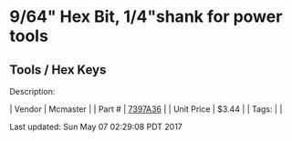 # 9/64" Hex Bit, 1/4"shank for power tools
## Tools / Hex Keys
Description: 	 

| Vendor | Mcmaster | 
| Part # | [7397A36](https://www.mcmaster.com/#7397A36) | 
| Unit Price | $3.44 | 
| Tags: |  | 

Last updated: Sun May 07 02:29:08 PDT 2017